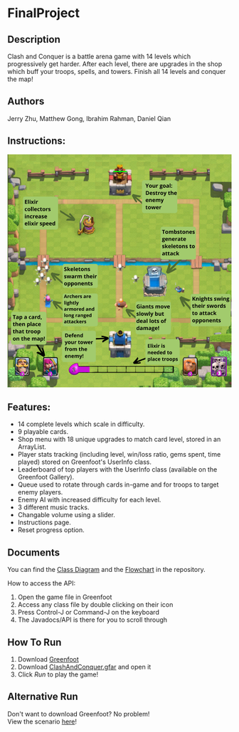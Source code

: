 # FinalProject


## Description
Clash and Conquer is a battle arena game with 14 levels which progressively get harder. After each level, there are upgrades in the shop which buff your troops, spells, and towers. Finish all 14 levels and conquer the map! 

## Authors 
Jerry Zhu, Matthew Gong, Ibrahim Rahman, Daniel Qian

## Instructions: 
![Instructions](/ICS4U1-FinalProject/images/Worlds/instructions.png)

## Features:
- 14 complete levels which scale in difficulty.
- 9 playable cards.
- Shop menu with 18 unique upgrades to match card level, stored in an ArrayList. 
- Player stats tracking (including level, win/loss ratio, gems spent, time played) stored on Greenfoot's UserInfo class. 
- Leaderboard of top players with the UserInfo class (available on the Greenfoot Gallery). 
- Queue used to rotate through cards in-game and for troops to target enemy players. 
- Enemy AI with increased difficulty for each level. 
- 3 different music tracks.
- Changable volume using a slider. 
- Instructions page.
- Reset progress option.

## Documents
You can find the [Class Diagram](/Documents/ClassDiagram.pdf) and the [Flowchart](/Documents/Flowchart.pdf) in the repository. 

How to access the API:
1. Open the game file in Greenfoot
2. Access any class file by double clicking on their icon
3. Press Control-J or Command-J on the keyboard
4. The Javadocs/API is there for you to scroll through

## How To Run
1. Download [Greenfoot](https://www.greenfoot.org/download)
2. Download [ClashAndConquer.gfar](/ClashAndConquer.gfar) and open it
3. Click *Run* to play the game! 

## Alternative Run
Don't want to download Greenfoot? No problem! <br>
View the scenario [here](https://www.greenfoot.org/scenarios/29157)!
